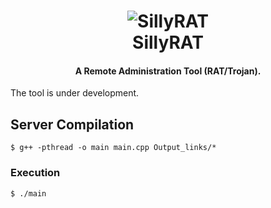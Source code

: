 <h1 align="center"> 
    <img src="https://user-images.githubusercontent.com/29171692/84916978-61e65480-b0dc-11ea-95c0-9cc625292966.png" alt="SillyRAT" /> <br>    
    SillyRAT
</h1>
<h4 align="center"> A Remote Administration Tool (RAT/Trojan). </h4>
<p>The tool is under development. </p>

## Server Compilation
```
$ g++ -pthread -o main main.cpp Output_links/*
```

### Execution
```
$ ./main
```
